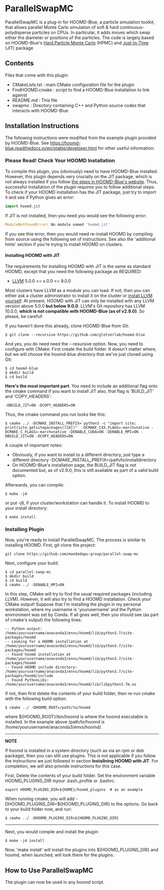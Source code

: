 # **ParallelSwapMC**

ParallelSwapMC is a plug-in for HOOMD-Blue, a particle simulation toolkit, that allows parallel Monte Carlo simulation of soft & hard continuous-polydisperse particles on CPUs. In particular, it adds moves which swap either the diameter or positions of the particles. The code is largely based on HOOMD-Blue's [Hard Particle Monte Carlo](https://hoomd-blue.readthedocs.io/en/stable/package-hpmc.html) (HPMC) and [Just-in-Time](https://hoomd-blue.readthedocs.io/en/stable/package-jit.html) (JIT) package 

## **Contents** 

Files that come with this plugin:
 - CMakeLists.txt   : main CMake configuration file for the plugin
 - FindHOOMD.cmake  : script to find a HOOMD-Blue installation to link against
 - README.md        : This file
 - swapmc           : Directory containing C++ and Python source codes that interacts with HOOMD-Blue

## **Installation Instructions**

The following instructions were modified from the example plugin provided by HOOMD-Blue. See https://hoomd-blue.readthedocs.io/en/stable/developer.html for other useful information:

### **Please Read! Check Your HOOMD Installation**
To compile this plugin, you (obviously) need to have HOOMD-Blue installed. However, this plugin depends very crucially on the JIT package, which is not always installed if you follow [the steps in HOOMD-Blue's website](https://hoomd-blue.readthedocs.io/en/stable/installation.html). Thus, successful installation of the plugin requires you to follow additional steps. To check if your HOOMD installation has the JIT package, just try to import it and see if Python gives an error:

```python
import hoomd.jit
```

If JIT is not installed, then you need you would see the following error:

```python
ModuleNotFoundError: No module named 'hoomd.jit'
```

If you see thie error, then you would need re-install HOOMD by compiling from source using the following set of instructions. See also the 'additional hints' section if you're trying to install HOOMD on clusters. 


#### **Installing HOOMD with JIT**
 
The requirements for installing HOOMD with JIT is the same as standard HOOMD, except that you need the following package as REQUIRED:
- [LLVM](https://llvm.org/) 5.0.0 <= x.0.0 <= 9.0.0

Most clusters have LLVM as a module you can load. If not, then you can either ask a cluster administrator to install it on the cluster or [install LLVM yourself](https://releases.llvm.org/). At present, HOOMD with JIT can only be installed with any LLVM version above 5.0.0 **but below 9.0.0**. LLVM's Git repository has LLVM 10.0.0, **which is not compatible with HOOMD-Blue (as of v2.9.0)**. So please, be careful!

If you haven't done this already, clone HOOMD-Blue from Git:
```console
$ git clone --recursive https://github.com/glotzerlab/hoomd-blue
```
And yes, you do need need the --resursive option. Now, you need to configure with CMake. First create the build folder. It doesn't matter where, but we will choose the hoomd-blue directory that we've just cloned using Git:
```console
$ cd hoomd-blue
$ mkdir build
$ cd build
```

**Here's the most important part**. You need to include an additional flag onto the cmake command if you want to install JIT also, that flag is 'BUILD_JIT' and 'COPY_HEADERS':
```console
-DBUILD_JIT=ON -DCOPY_HEADERS=ON
``` 

Thus, the cmake command you run looks like this:
```console
$ cmake ../ -DCMAKE_INSTALL_PREFIX=`python3 -c "import site; print(site.getsitepackages()[0])"` -DCMAKE_CXX_FLAGS=-march=native -DCMAKE_C_FLAGS=-march=native -DENABLE_CUDA=ON -DENABLE_MPI=ON -DBUILD_JIT=ON -DCOPY_HEADERS=ON
```

A couple of important notes:
- Obviously, if you want to install to a different directory, just type a different directory -DCMAKE_INSTALL_PREFIX=/path/to/installdirectory
- On HOOMD-Blue's installation page, the BUILD_JIT flag is not documented but, as of v2.9.0, this is still available as part of a valid build option. 

Afterwards, you can compile:
```console
$ make -j4
```
or put -j8, if your cluster/workstation can handle it. To install HOOMD to your install directory:
```console
$ make install
```

### **Installing Plugin**

Now, you're ready to install ParallelSwapMC. The process is similar to installing HOOMD.  First, git clone the project:
```console
git clone https://github.com/mandadapu-group/parallel-swap-mc
```

Next, configure your build.
```console
$ cd parallel-swap-mc
$ mkdir build
$ cd build
$ cmake ../ -DENABLE_MPI=ON
```

In this step, CMake will try to find the usual required packages (including LLVM). However, it will also try to find a HOOMD installation. Check your CMake output! Suppose that I'm installing the plugin in my personal workstation, where my username is 'yourusername' and the Python environment was set by Conda. If all goes well, then you should see (as part of cmake's output) the following lines:
```console
-- Python output: /home/yourusername/anaconda3/envs/hoomd/lib/python3.7/site-packages/hoomd
-- Looking for a HOOMD installation at /home/yourusername/anaconda3/envs/hoomd/lib/python3.7/site-packages/hoomd
-- Found hoomd installation at /home/yourusername/anaconda3/envs/hoomd/lib/python3.7/site-packages/hoomd
-- Found HOOMD include directory: /home/yourusername/anaconda3/envs/hoomd/lib/python3.7/site-packages/hoomd/include
-- Found PythonLibs: /home/yourusername/anaconda3/envs/hoomd/lib/libpython3.7m.so
```

If not, then first delete the contents of your build folder, then re-run cmake with the following build option:
```
$ cmake ../ -DHOOMD_ROOT=/path/to/hoomd
```
where ${HOOMD_ROOT}/bin/hoomd is where the hoomd executable is installed. In the example above /path/to/hoomd is /home/yourusername/anaconda3/envs/hoomd/. 

---
**NOTE**

If hoomd is installed in a system directory (such as via an rpm or deb package), then you can still use plugins. This is not applicable if you follow the instructions we just followed in section **Installning HOOMD with JIT**. For completion, we will also provide instructions for this case. 

First, Delete the contents of your build folder. Set the environment variable HOOMD_PLUGINS_DIR inyour .bash_profile or .bashrc:
```console
export HOOMD_PLUGINS_DIR=${HOME}/hoomd_plugins  # as an example
```
When running cmake, you will add -DHOOMD_PLUGINS_DIR=${HOOMD_PLUGINS_DIR} to the options. Go back to your build folder now, and run:
```console
$ cmake ../ -DHOOMD_PLUGINS_DIR=${HOOMD_PLUGINS_DIR}
```
---

Next, you would compile and install the plugin:
```console
$ make -j4 install
```


Now, 'make install' will install the plugins into ${HOOMD_PLUGINS_DIR} and hoomd, when launched, will look there
for the plugins.

## **How to Use ParallelSwapMC**

The plugin can now be used in any hoomd script.
